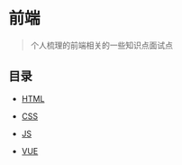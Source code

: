 # 前端

> 个人梳理的前端相关的一些知识点面试点

## 目录

- [HTML](html/README.md)

- [CSS](css/README.md)

- [JS](javascript/README.md)

- [VUE](vue/README.md)
